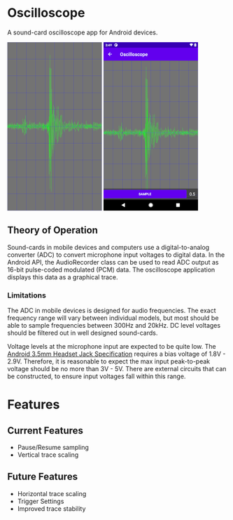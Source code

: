 # Oscilloscope
A sound-card oscilloscope app for Android devices.

![Trace](/img/trace.png)
![Trace Settings](/img/trace-settings.png)

## Theory of Operation
Sound-cards in mobile devices and computers use a digital-to-analog converter (ADC) to convert 
microphone input voltages to digital data. In the Android API, the AudioRecorder class can be used 
to read ADC output as 16-bit pulse-coded modulated (PCM) data. The oscilloscope application displays 
this data as a graphical trace.

### Limitations
The ADC in mobile devices is designed for audio frequencies. The exact frequency range will 
vary between individual models, but most should be able to sample frequencies between 
300Hz and 20kHz. DC level voltages should be filtered out in well designed sound-cards.

Voltage levels at the microphone input are expected to be quite low. The 
[Android 3.5mm Headset Jack Specification](https://source.android.com/devices/accessories/headset/jack-headset-spec) 
requires a bias voltage of 1.8V - 2.9V. Therefore, it is reasonable to expect the max 
input peak-to-peak voltage should be no more than 3V - 5V. There are external circuits that can be 
constructed, to ensure input voltages fall within this range.

# Features

## Current Features
* Pause/Resume sampling
* Vertical trace scaling

## Future Features
* Horizontal trace scaling
* Trigger Settings
* Improved trace stability